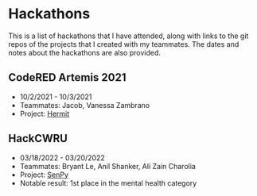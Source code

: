 # Hackathons

This is a list of hackathons that I have attended, along with links to the git repos of the projects that I created with my teammates. The dates and notes about the hackathons are also provided.

## CodeRED Artemis 2021
- 10/2/2021 - 10/3/2021
- Teammates: Jacob, Vanessa Zambrano
- Project: [Hermit](https://github.com/MihirSahu/Cosmonauts_Hackathon)

## HackCWRU
- 03/18/2022 - 03/20/2022
- Teammates: Bryant Le, Anil Shanker, Ali Zain Charolia
- Project: [SenPy](https://github.com/MihirSahu/HackCWRU-2022)
- Notable result: 1st place in the mental health category
